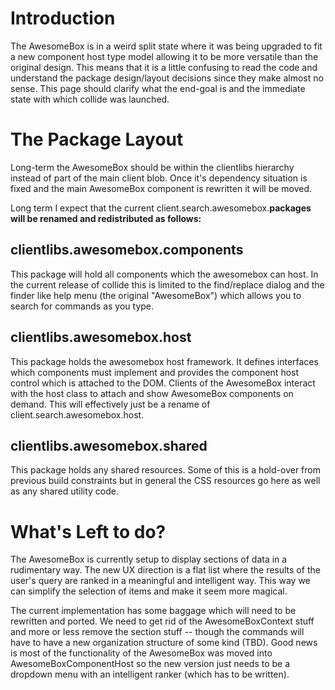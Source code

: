 # Introduction #

The AwesomeBox is in a weird split state where it was being upgraded to fit a new component host type model allowing it to be more versatile than the original design.  This means that it is a little confusing to read the code and understand the package design/layout decisions since they make almost no sense.  This page should clarify what the end-goal is and the immediate state with which collide was launched.

# The Package Layout #
Long-term the AwesomeBox should be within the clientlibs hierarchy instead of part of the main client blob.  Once it's dependency situation is fixed and the main AwesomeBox component is rewritten it will be moved.

Long term I expect that the current client.search.awesomebox.**packages will be renamed and redistributed as follows:**

## clientlibs.awesomebox.components ##
This package will hold all components which the awesomebox can host.  In the current release of collide this is limited to the find/replace dialog and the finder like help menu (the original "AwesomeBox") which allows you to search for commands as you type.

## clientlibs.awesomebox.host ##
This package holds the awesomebox host framework.  It defines interfaces which components must implement and provides the component host control which is attached to the DOM.  Clients of the AwesomeBox interact with the host class to attach and show AwesomeBox components on demand.  This will effectively just be a rename of client.search.awesomebox.host.

## clientlibs.awesomebox.shared ##
This package holds any shared resources.  Some of this is a hold-over from previous build constraints but in general the CSS resources go here as well as any shared utility code.

# What's Left to do? #
The AwesomeBox is currently setup to display sections of data in a rudimentary way.  The new UX direction is a flat list where the results of the user's query are ranked in a meaningful and intelligent way.  This way we can simplify the selection of items and make it seem more magical.

The current implementation has some baggage which will need to be rewritten and ported.  We need to get rid of the AwesomeBoxContext stuff and more or less remove the section stuff -- though the commands will have to have a new organization structure of some kind (TBD).  Good news is most of the functionality of the AwesomeBox was moved into AwesomeBoxComponentHost so the new version just needs to be a dropdown menu with an intelligent ranker (which has to be written).